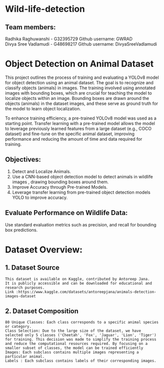 # Wild-life-detection
## Team members: <br>
Radhika Raghuwanshi - G32395729 Github username: GWRAD <br>
Divya Sree Vadlamudi - G48698217 Github username: DivyaSreeVadlamudi <br>
# Object Detection on Animal Dataset <br>
This project outlines the process of training and evaluating a YOLOv8 model for object detection using an animal dataset. The goal is to recognize and classify objects (animals) in images. The training involved using annotated images with bounding boxes, which are crucial for teaching the model to localize objects within an image. Bounding boxes are drawn around the objects (animals) in the dataset images, and these serve as ground truth for the model to learn object localization.

To enhance training efficiency, a pre-trained YOLOv8 model was used as a starting point. Transfer learning with a pre-trained model allows the model to leverage previously learned features from a large dataset (e.g., COCO dataset) and fine-tune on the specific animal dataset, improving performance and reducing the amount of time and data required for training.

## Objectives: <br>
1. Detect and Localize Animals. <br>
2. Use a CNN-based object detection model to detect animals in wildlife images , drawing bounding boxes around them. <br>
3. Improve Accuracy through Pre-trained Models. <br>
4. Leverage transfer learning from pre-trained object detection models YOLO to improve accuracy. <br>
## Evaluate Performance on Wildlife Data: <br>
Use standard evaluation metrics such as  precision, and recall for bounding box predictions. <br>

# Dataset Overview: <br>
## 1. Dataset Source <br>
    This dataset is available on Kaggle, contributed by Antoreep Jana. 
    It is publicly accessible and can be downloaded for educational and research purposes. 
    Link :https://www.kaggle.com/datasets/antoreepjana/animals-detection-images-dataset  
## 2. Dataset Composition <br>
    80 Unique Classes: Each class corresponds to a specific animal species or category.
    Class Selection: Due to the large size of the dataset, we have selected only 5 classes ('Cheetah', 'Fox', 'Jaguar', 'Lion', 'Tiger') for training. This decision was made to simplify the training process and reduce the computational resources required. By focusing on a smaller subset of classes, the model can be trained efficiently
    Images: Each subclass contains multiple images representing a particular animal. 
    Labels : Each subclass contains labels of their corresponding images. 
  


